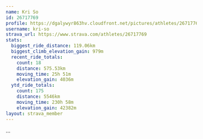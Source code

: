 ```yaml
---
name: Kri So
id: 26717769
profile: https://dgalywyr863hv.cloudfront.net/pictures/athletes/26717769/7761026/13/large.jpg
username: kri-so
strava_url: https://www.strava.com/athletes/26717769
stats:
  biggest_ride_distance: 119.06km
  biggest_climb_elevation_gain: 979m
  recent_ride_totals:
    count: 18
    distance: 575.53km
    moving_time: 25h 51m
    elevation_gain: 4036m
  ytd_ride_totals:
    count: 175
    distance: 5546km
    moving_time: 230h 58m
    elevation_gain: 42382m
layout: strava_member
--- 
```

...
